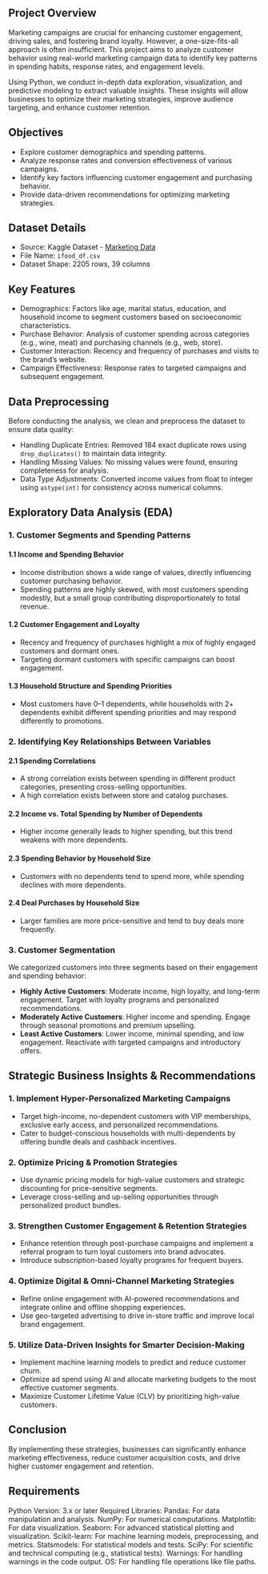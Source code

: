 ## Project Overview

Marketing campaigns are crucial for enhancing customer engagement, driving sales, and fostering brand loyalty. However, a one-size-fits-all approach is often insufficient. This project aims to analyze customer behavior using real-world marketing campaign data to identify key patterns in spending habits, response rates, and engagement levels.

Using Python, we conduct in-depth data exploration, visualization, and predictive modeling to extract valuable insights. These insights will allow businesses to optimize their marketing strategies, improve audience targeting, and enhance customer retention.

## Objectives

- Explore customer demographics and spending patterns.
- Analyze response rates and conversion effectiveness of various campaigns.
- Identify key factors influencing customer engagement and purchasing behavior.
- Provide data-driven recommendations for optimizing marketing strategies.

## Dataset Details

- Source: Kaggle Dataset - [Marketing Data](https://www.kaggle.com/datasets/jackdaoud/marketing-data)
- File Name: `ifood_df.csv`
- Dataset Shape: 2205 rows, 39 columns

## Key Features

- Demographics: Factors like age, marital status, education, and household income to segment customers based on socioeconomic characteristics.
- Purchase Behavior: Analysis of customer spending across categories (e.g., wine, meat) and purchasing channels (e.g., web, store).
- Customer Interaction: Recency and frequency of purchases and visits to the brand’s website.
- Campaign Effectiveness: Response rates to targeted campaigns and subsequent engagement.

## Data Preprocessing

Before conducting the analysis, we clean and preprocess the dataset to ensure data quality:

- Handling Duplicate Entries: Removed 184 exact duplicate rows using `drop_duplicates()` to maintain data integrity.
- Handling Missing Values: No missing values were found, ensuring completeness for analysis.
- Data Type Adjustments: Converted income values from float to integer using `astype(int)` for consistency across numerical columns.

## Exploratory Data Analysis (EDA)

### 1. Customer Segments and Spending Patterns

#### 1.1 Income and Spending Behavior
- Income distribution shows a wide range of values, directly influencing customer purchasing behavior.
- Spending patterns are highly skewed, with most customers spending modestly, but a small group contributing disproportionately to total revenue.

#### 1.2 Customer Engagement and Loyalty
- Recency and frequency of purchases highlight a mix of highly engaged customers and dormant ones.
- Targeting dormant customers with specific campaigns can boost engagement.

#### 1.3 Household Structure and Spending Priorities
- Most customers have 0–1 dependents, while households with 2+ dependents exhibit different spending priorities and may respond differently to promotions.

### 2. Identifying Key Relationships Between Variables

#### 2.1 Spending Correlations
- A strong correlation exists between spending in different product categories, presenting cross-selling opportunities.
- A high correlation exists between store and catalog purchases.

#### 2.2 Income vs. Total Spending by Number of Dependents
- Higher income generally leads to higher spending, but this trend weakens with more dependents.

#### 2.3 Spending Behavior by Household Size
- Customers with no dependents tend to spend more, while spending declines with more dependents.

#### 2.4 Deal Purchases by Household Size
- Larger families are more price-sensitive and tend to buy deals more frequently.

### 3. Customer Segmentation

We categorized customers into three segments based on their engagement and spending behavior:

- **Highly Active Customers**: Moderate income, high loyalty, and long-term engagement. Target with loyalty programs and personalized recommendations.
- **Moderately Active Customers**: Higher income and spending. Engage through seasonal promotions and premium upselling.
- **Least Active Customers**: Lower income, minimal spending, and low engagement. Reactivate with targeted campaigns and introductory offers.

## Strategic Business Insights & Recommendations

### 1. Implement Hyper-Personalized Marketing Campaigns
- Target high-income, no-dependent customers with VIP memberships, exclusive early access, and personalized recommendations.
- Cater to budget-conscious households with multi-dependents by offering bundle deals and cashback incentives.

### 2. Optimize Pricing & Promotion Strategies
- Use dynamic pricing models for high-value customers and strategic discounting for price-sensitive segments.
- Leverage cross-selling and up-selling opportunities through personalized product bundles.

### 3. Strengthen Customer Engagement & Retention Strategies
- Enhance retention through post-purchase campaigns and implement a referral program to turn loyal customers into brand advocates.
- Introduce subscription-based loyalty programs for frequent buyers.

### 4. Optimize Digital & Omni-Channel Marketing Strategies
- Refine online engagement with AI-powered recommendations and integrate online and offline shopping experiences.
- Use geo-targeted advertising to drive in-store traffic and improve local brand engagement.

### 5. Utilize Data-Driven Insights for Smarter Decision-Making
- Implement machine learning models to predict and reduce customer churn.
- Optimize ad spend using AI and allocate marketing budgets to the most effective customer segments.
- Maximize Customer Lifetime Value (CLV) by prioritizing high-value customers.

## Conclusion

By implementing these strategies, businesses can significantly enhance marketing effectiveness, reduce customer acquisition costs, and drive higher customer engagement and retention.

## Requirements

Python Version: 3.x or later
Required Libraries:
Pandas: For data manipulation and analysis.
NumPy: For numerical computations.
Matplotlib: For data visualization.
Seaborn: For advanced statistical plotting and visualization.
Scikit-learn: For machine learning models, preprocessing, and metrics.
Statsmodels: For statistical models and tests.
SciPy: For scientific and technical computing (e.g., statistical tests).
Warnings: For handling warnings in the code output.
OS: For handling file operations like file paths.
